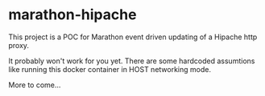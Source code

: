 marathon-hipache
================

This project is a POC for Marathon event driven updating of a Hipache http proxy.

It probably won't work for you yet. There are some hardcoded assumtions like
running this docker container in HOST networking mode.

More to come...
